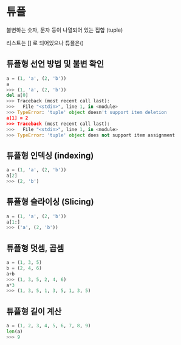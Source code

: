 # 튜플

불변하는 숫자, 문자 등이 나열되어 있는 집합 (tuple)

리스트는 [] 로 되어있으나 튜플은()

## 튜플형 선언 방법 및 불변 확인

```python
a = (1, 'a', (2, 'b'))
a
>>> (1, 'a', (2, 'b'))
del a[0]
>>> Traceback (most recent call last):
>>>   File "<stdin>", line 1, in <module>
>>> TypeError: 'tuple' object doesn't support item deletion
a[1] = 2
>>> Traceback (most recent call last):
>>>   File "<stdin>", line 1, in <module>
>>> TypeError: 'tuple' object does not support item assignment
```

## 튜플형 인덱싱 (indexing)

```python
a = (1, 'a', (2, 'b'))
a[2]
>>> (2, 'b')
```

## 튜플형 슬라이싱 (Slicing)

```python
a = (1, 'a', (2, 'b'))
a[1:]
>>> ('a', (2, 'b'))
```

## 튜플형 덧셈, 곱셈

```python
a = (1, 3, 5)
b = (2, 4, 6)
a+b
>>> (1, 3, 5, 2, 4, 6)
a*3
>>> (1, 3, 5, 1, 3, 5, 1, 3, 5)
```

## 튜플형 길이 계산

```python
a = (1, 2, 3, 4, 5, 6, 7, 8, 9)
len(a)
>>> 9
```
